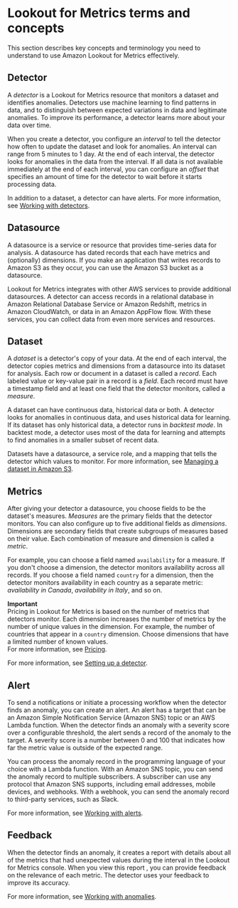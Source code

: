 # Lookout for Metrics terms and concepts<a name="concepts"></a>

This section describes key concepts and terminology you need to understand to use Amazon Lookout for Metrics effectively\.

## Detector<a name="gettingstarted-concepts-detector"></a>

A *detector* is a Lookout for Metrics resource that monitors a dataset and identifies anomalies\. Detectors use machine learning to find patterns in data, and to distinguish between expected variations in data and legitimate anomalies\. To improve its performance, a detector learns more about your data over time\.

When you create a detector, you configure an *interval* to tell the detector how often to update the dataset and look for anomalies\. An interval can range from 5 minutes to 1 day\. At the end of each interval, the detector looks for anomalies in the data from the interval\. If all data is not available immediately at the end of each interval, you can configure an *offset* that specifies an amount of time for the detector to wait before it starts processing data\.

In addition to a dataset, a detector can have alerts\. For more information, see [ Working with detectors](lookoutmetrics-detectors.md)\.

## Datasource<a name="gettingstarted-concepts-datasource"></a>

A datasource is a service or resource that provides time\-series data for analysis\. A datasource has dated records that each have metrics and \(optionally\) dimensions\. If you make an application that writes records to Amazon S3 as they occur, you can use the Amazon S3 bucket as a datasource\.

Lookout for Metrics integrates with other AWS services to provide additional datasources\. A detector can access records in a relational database in Amazon Relational Database Service or Amazon Redshift, metrics in Amazon CloudWatch, or data in an Amazon AppFlow flow\. With these services, you can collect data from even more services and resources\.

## Dataset<a name="gettingstarted-concepts-dataset"></a>

A *dataset* is a detector's copy of your data\. At the end of each interval, the detector copies metrics and dimensions from a datasource into its dataset for analysis\. Each row or document in a dataset is called a *record*\. Each labeled value or key\-value pair in a record is a *field*\. Each record must have a timestamp field and at least one field that the detector monitors, called a *measure*\.

A dataset can have continuous data, historical data or both\. A detector looks for anomalies in continuous data, and uses historical data for learning\. If its dataset has only historical data, a detector runs in *backtest mode*\. In backtest mode, a detector uses most of the data for learning and attempts to find anomalies in a smaller subset of recent data\.

Datasets have a datasource, a service role, and a mapping that tells the detector which values to monitor\. For more information, see [Managing a dataset in Amazon S3](detectors-dataset.md)\.

## Metrics<a name="gettingstarted-concepts-metrics"></a>

After giving your detector a datasource, you choose fields to be the dataset's measures\. *Measures* are the primary fields that the detector monitors\. You can also configure up to five additional fields as *dimensions*\. Dimensions are secondary fields that create subgroups of measures based on their value\. Each combination of measure and dimension is called a *metric*\.

For example, you can choose a field named `availability` for a measure\. If you don't choose a dimension, the detector monitors availability across all records\. If you choose a field named `country` for a dimension, then the detector monitors availability in each country as a separate metric: *availability in Canada*, *availability in Italy*, and so on\.

**Important**  
Pricing in Lookout for Metrics is based on the number of metrics that detectors monitor\. Each dimension increases the number of metrics by the number of unique values in the dimension\. For example, the number of countries that appear in a `country` dimension\. Choose dimensions that have a limited number of known values\.  
For more information, see [Pricing](gettingstarted-pricing.md)\.

For more information, see [Setting up a detector](detectors-setup.md)\.

## Alert<a name="gettingstarted-concepts-alert"></a>

To send a notifications or initiate a processing workflow when the detector finds an anomaly, you can create an alert\. An alert has a target that can be an Amazon Simple Notification Service \(Amazon SNS\) topic or an AWS Lambda function\. When the detector finds an anomaly with a severity score over a configurable threshold, the alert sends a record of the anomaly to the target\. A severity score is a number between 0 and 100 that indicates how far the metric value is outside of the expected range\.

You can process the anomaly record in the programming language of your choice with a Lambda function\. With an Amazon SNS topic, you can send the anomaly record to multiple subscribers\. A subscriber can use any protocol that Amazon SNS supports, including email addresses, mobile devices, and webhooks\. With a webhook, you can send the anomaly record to third\-party services, such as Slack\.

For more information, see [Working with alerts](detectors-alerts.md)\.

## Feedback<a name="gettingstarted-concepts-feedback"></a>

When the detector finds an anomaly, it creates a report with details about all of the metrics that had unexpected values during the interval in the Lookout for Metrics console\. When you view this report , you can provide feedback on the relevance of each metric\. The detector uses your feedback to improve its accuracy\.

For more information, see [Working with anomalies](detectors-anomalies.md)\.